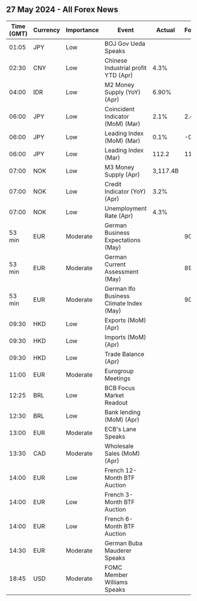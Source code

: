 ## 27 May 2024 - All Forex News

| Time (GMT) | Currency | Importance | Event | Actual | Forecast | Previous |
|------|----------|------------|-------|--------|----------|----------|
| 01:05 | JPY | Low | BOJ Gov Ueda Speaks |  |  |  |
| 02:30 | CNY | Low | Chinese Industrial profit YTD (Apr) | 4.3% |  | 4.3% |
| 04:00 | IDR | Low | M2 Money Supply (YoY) (Apr) | 6.90% |  | 7.20% |
| 06:00 | JPY | Low | Coincident Indicator (MoM) (Mar) | 2.1% | 2.4% | -0.7% |
| 06:00 | JPY | Low | Leading Index (MoM) (Mar) | 0.1% | -0.7% | 2.3% |
| 06:00 | JPY | Low | Leading Index (Mar) | 112.2 | 111.4 | 111.8 |
| 07:00 | NOK | Low | M3 Money Supply (Apr) | 3,117.4B |  | 3,125.8B |
| 07:00 | NOK | Low | Credit Indicator (YoY) (Apr) | 3.2% |  | 3.5% |
| 07:00 | NOK | Low | Unemployment Rate (Apr) | 4.3% |  | 4.0% |
| 53 min | EUR | Moderate | German Business Expectations (May) |  | 90.5 | 89.9 |
| 53 min | EUR | Moderate | German Current Assessment (May) |  | 89.9 | 88.9 |
| 53 min | EUR | Moderate | German Ifo Business Climate Index (May) |  | 90.4 | 89.4 |
| 09:30 | HKD | Low | Exports (MoM) (Apr) |  |  | 4.7% |
| 09:30 | HKD | Low | Imports (MoM) (Apr) |  |  | 5.3% |
| 09:30 | HKD | Low | Trade Balance (Apr) |  |  | -45.0B |
| 11:00 | EUR | Moderate | Eurogroup Meetings |  |  |  |
| 12:25 | BRL | Low | BCB Focus Market Readout |  |  |  |
| 12:30 | BRL | Low | Bank lending (MoM) (Apr) |  |  | 1.2% |
| 13:00 | EUR | Moderate | ECB's Lane Speaks |  |  |  |
| 13:30 | CAD | Moderate | Wholesale Sales (MoM) (Apr) |  |  | -1.1% |
| 14:00 | EUR | Low | French 12-Month BTF Auction |  |  | 3.467% |
| 14:00 | EUR | Low | French 3-Month BTF Auction |  |  | 3.746% |
| 14:00 | EUR | Low | French 6-Month BTF Auction |  |  | 3.657% |
| 14:30 | EUR | Moderate | German Buba Mauderer Speaks |  |  |  |
| 18:45 | USD | Moderate | FOMC Member Williams Speaks |  |  |  |
